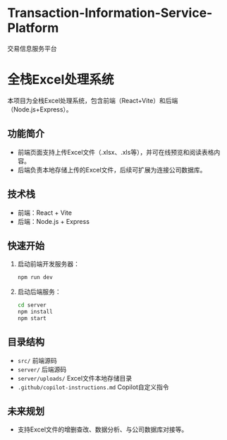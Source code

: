 # Transaction-Information-Service-Platform
交易信息服务平台

# 全栈Excel处理系统

本项目为全栈Excel处理系统，包含前端（React+Vite）和后端（Node.js+Express）。

## 功能简介
- 前端页面支持上传Excel文件（.xlsx、.xls等），并可在线预览和阅读表格内容。
- 后端负责本地存储上传的Excel文件，后续可扩展为连接公司数据库。

## 技术栈
- 前端：React + Vite
- 后端：Node.js + Express

## 快速开始
1. 启动前端开发服务器：
   ```bash
   npm run dev
   ```
2. 启动后端服务：
   ```bash
   cd server
   npm install
   npm start
   ```

## 目录结构
- `src/` 前端源码
- `server/` 后端源码
- `server/uploads/` Excel文件本地存储目录
- `.github/copilot-instructions.md` Copilot自定义指令

## 未来规划
- 支持Excel文件的增删查改、数据分析、与公司数据库对接等。
